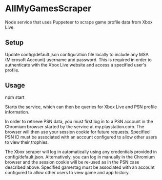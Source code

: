 # AllMyGamesScraper
Node service that uses Puppeteer to scrape game profile data from Xbox Live.

## Setup
Update config/default.json configuration file locally to include any MSA (Microsoft Account) username and password. 
This is required in order to authenticate with the Xbox Live website and access a specified user's profile.

## Usage
npm start

Starts the service, which can then be queries for Xbox Live and PSN profile information. 

In order to retrieve PSN data, you must first log in to a PSN account in the Chromium browser started by the service at my.playstation.com. The browser will then use your session cookie for future requests. Specified PSN ID must be associated with an account configured to allow other users to view their trophies.

The Xbox scraper will log in automatically using any credentials provided in config/default.json. Alternatively, you can log in manually in the Chromium browser and the session cookie will be re-used as in the PSN case described above. Specified gamertag must be associated with an account configured to allow other users to view game and app history.
